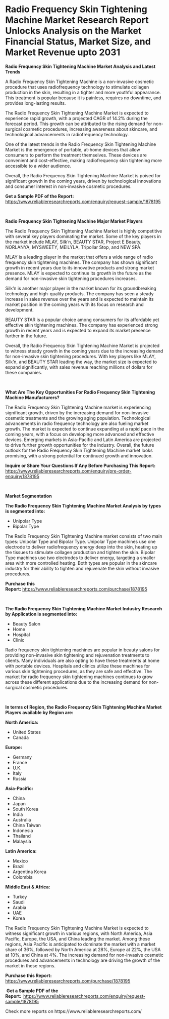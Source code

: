 <p><h1>Radio Frequency Skin Tightening Machine Market Research Report Unlocks Analysis on the Market Financial Status, Market Size, and Market Revenue upto 2031</h1></p><p><strong>Radio Frequency Skin Tightening Machine Market Analysis and Latest Trends</strong></p>
<p><p>A Radio Frequency Skin Tightening Machine is a non-invasive cosmetic procedure that uses radiofrequency technology to stimulate collagen production in the skin, resulting in a tighter and more youthful appearance. This treatment is popular because it is painless, requires no downtime, and provides long-lasting results.</p><p>The Radio Frequency Skin Tightening Machine Market is expected to experience rapid growth, with a projected CAGR of 14.2% during the forecast period. This growth can be attributed to the rising demand for non-surgical cosmetic procedures, increasing awareness about skincare, and technological advancements in radiofrequency technology.</p><p>One of the latest trends in the Radio Frequency Skin Tightening Machine Market is the emergence of portable, at-home devices that allow consumers to perform the treatment themselves. These devices are convenient and cost-effective, making radiofrequency skin tightening more accessible to a wider audience.</p><p>Overall, the Radio Frequency Skin Tightening Machine Market is poised for significant growth in the coming years, driven by technological innovations and consumer interest in non-invasive cosmetic procedures.</p></p>
<p><strong>Get a Sample PDF of the Report:&nbsp;</strong> <a href="https://www.reliableresearchreports.com/enquiry/request-sample/1878195">https://www.reliableresearchreports.com/enquiry/request-sample/1878195</a></p>
<p>&nbsp;</p>
<p><strong>Radio Frequency Skin Tightening Machine Major Market Players</strong></p>
<p><p>The Radio Frequency Skin Tightening Machine Market is highly competitive with several key players dominating the market. Some of the key players in the market include MLAY, Silk’n, BEAUTY STAR, Project E Beauty, NORLANYA, MYSWEETY, MEILYLA, Tripollar Stop, and NEW SPA.</p><p>MLAY is a leading player in the market that offers a wide range of radio frequency skin tightening machines. The company has shown significant growth in recent years due to its innovative products and strong market presence. MLAY is expected to continue its growth in the future as the demand for non-invasive skin tightening procedures increases.</p><p>Silk’n is another major player in the market known for its groundbreaking technology and high-quality products. The company has seen a steady increase in sales revenue over the years and is expected to maintain its market position in the coming years with its focus on research and development.</p><p>BEAUTY STAR is a popular choice among consumers for its affordable yet effective skin tightening machines. The company has experienced strong growth in recent years and is expected to expand its market presence further in the future.</p><p>Overall, the Radio Frequency Skin Tightening Machine Market is projected to witness steady growth in the coming years due to the increasing demand for non-invasive skin tightening procedures. With key players like MLAY, Silk’n, and BEAUTY STAR leading the way, the market size is expected to expand significantly, with sales revenue reaching millions of dollars for these companies.</p></p>
<p>&nbsp;</p>
<p><strong>What Are The Key Opportunities For Radio Frequency Skin Tightening Machine Manufacturers?</strong></p>
<p><p>The Radio Frequency Skin Tightening Machine market is experiencing significant growth, driven by the increasing demand for non-invasive cosmetic treatments and the growing aging population. Technological advancements in radio frequency technology are also fueling market growth. The market is expected to continue expanding at a rapid pace in the coming years, with a focus on developing more advanced and effective devices. Emerging markets in Asia-Pacific and Latin America are projected to drive further growth opportunities for the industry. Overall, the future outlook for the Radio Frequency Skin Tightening Machine market looks promising, with a strong potential for continued growth and innovation.</p></p>
<p><strong>Inquire or Share Your Questions If Any Before Purchasing This Report:</strong> <a href="https://www.reliableresearchreports.com/enquiry/pre-order-enquiry/1878195">https://www.reliableresearchreports.com/enquiry/pre-order-enquiry/1878195</a></p>
<p>&nbsp;</p>
<p><strong>Market Segmentation</strong></p>
<p><strong>The Radio Frequency Skin Tightening Machine Market Analysis by types is segmented into:</strong></p>
<p><ul><li>Unipolar Type</li><li>Bipolar Type</li></ul></p>
<p><p>The Radio Frequency Skin Tightening Machine market consists of two main types: Unipolar Type and Bipolar Type. Unipolar Type machines use one electrode to deliver radiofrequency energy deep into the skin, heating up the tissues to stimulate collagen production and tighten the skin. Bipolar Type machines use two electrodes to deliver energy, targeting a smaller area with more controlled heating. Both types are popular in the skincare industry for their ability to tighten and rejuvenate the skin without invasive procedures.</p></p>
<p><strong>Purchase this Report:&nbsp;</strong><a href="https://www.reliableresearchreports.com/purchase/1878195">https://www.reliableresearchreports.com/purchase/1878195</a></p>
<p>&nbsp;</p>
<p><strong>The Radio Frequency Skin Tightening Machine Market Industry Research by Application is segmented into:</strong></p>
<p><ul><li>Beauty Salon</li><li>Home</li><li>Hospital</li><li>Clinic</li></ul></p>
<p><p>Radio frequency skin tightening machines are popular in beauty salons for providing non-invasive skin tightening and rejuvenation treatments to clients. Many individuals are also opting to have these treatments at home with portable devices. Hospitals and clinics utilize these machines for various skin tightening procedures, as they are safe and effective. The market for radio frequency skin tightening machines continues to grow across these different applications due to the increasing demand for non-surgical cosmetic procedures.</p></p>
<p>&nbsp;</p>
<p><strong>In terms of Region, the Radio Frequency Skin Tightening Machine Market Players available by Region are:</strong></p>
<p>
    <p> <strong> North America: </strong>
        <ul>
            <li>United States</li>
            <li>Canada</li>
        </ul>
        </p> 
    <p> <strong> Europe: </strong>
        <ul>
            <li>Germany</li>
            <li>France</li>
            <li>U.K.</li>
            <li>Italy</li>
            <li>Russia</li>
        </ul>
        </p> 
    <p> <strong> Asia-Pacific: </strong>
        <ul>
            <li>China</li>
            <li>Japan</li>
            <li>South Korea</li>
            <li>India</li>
            <li>Australia</li>
            <li>China Taiwan</li>
            <li>Indonesia</li>
            <li>Thailand</li>
            <li>Malaysia</li>
        </ul>
        </p> 
    <p> <strong> Latin America: </strong>
        <ul>
            <li>Mexico</li>
            <li>Brazil</li>
            <li>Argentina Korea</li>
            <li>Colombia</li>
        </ul>
        </p> 
    <p> <strong> Middle East & Africa: </strong>
        <ul>
            <li>Turkey</li>
            <li>Saudi</li>
            <li>Arabia</li>
            <li>UAE</li>
            <li>Korea</li>
        </ul>
    </p>
    </p>
<p><p>The Radio Frequency Skin Tightening Machine Market is expected to witness significant growth in various regions, with North America, Asia Pacific, Europe, the USA, and China leading the market. Among these regions, Asia Pacific is anticipated to dominate the market with a market share of 36%, followed by North America at 28%, Europe at 22%, the USA at 10%, and China at 4%. The increasing demand for non-invasive cosmetic procedures and advancements in technology are driving the growth of the market in these regions.</p></p>
<p><strong>Purchase this Report: </strong><a href="https://www.reliableresearchreports.com/purchase/1878195">https://www.reliableresearchreports.com/purchase/1878195</a></p>
<p>&nbsp;<strong>Get a Sample PDF of the Report:&nbsp;&nbsp;</strong><a href="https://www.reliableresearchreports.com/enquiry/request-sample/1878195">https://www.reliableresearchreports.com/enquiry/request-sample/1878195</a></p>
<p><strong></strong></p>
<p>Check more reports on https://www.reliableresearchreports.com/</p>